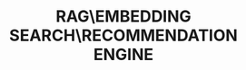---
title: RAG\EMBEDDING SEARCH\RECOMMENDATION ENGINE
emoji: 🔎🛒🏷️
colorFrom: blue
colorTo: green
sdk: fastapi
sdk_version: "'0.111.0"
app_file: app.py
pinned: false
---